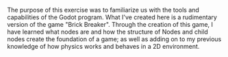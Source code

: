 The purpose of this exercise was to familiarize us with the tools and capabilities of the Godot program. What I've created here is a rudimentary version of the game "Brick Breaker". Through the creation of this game, I have learned what nodes are and how the structure of Nodes and child nodes create the foundation of a game; as well as adding on to my previous knowledge of how physics works and behaves in a 2D environment.